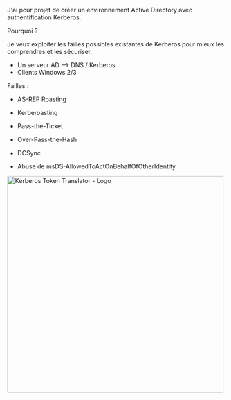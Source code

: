 J'ai pour projet de créer un environnement Active Directory avec authentification Kerberos.

Pourquoi ? 

Je veux exploiter les failles possibles existantes de Kerberos pour mieux les comprendres et les sécuriser.

- Un serveur AD --> DNS / Kerberos
- Clients Windows 2/3

Failles :

- AS-REP Roasting

- Kerberoasting

- Pass-the-Ticket

- Over-Pass-the-Hash

- DCSync

- Abuse de msDS-AllowedToActOnBehalfOfOtherIdentity


<img width="500" height="500" alt="Kerberos Token Translator - Logo" src="https://github.com/user-attachments/assets/ac2696be-a5d0-445a-bd8b-a5bdce781798" />

